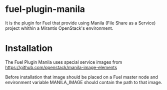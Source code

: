 fuel-plugin-manila
==================

It is the plugin for Fuel that provide using Manila (File Share as a Service)
project whithin a Mirantis OpenStack's environment.

Installation
============

The Fuel Plugin Manila uses special service images from
https://github.com/openstack/manila-image-elements

Before installation that image should be placed on a Fuel master node and
environment variable MANILA_IMAGE should contain the path to that image.

